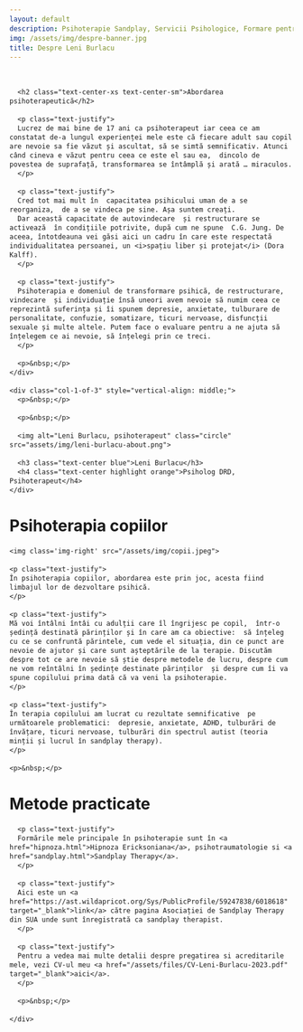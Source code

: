 ```yaml
---
layout: default
description: Psihoterapie Sandplay, Servicii Psihologice, Formare pentru Pshologi
img: /assets/img/despre-banner.jpg
title: Despre Leni Burlacu
---
```


<div class="container light-bg-1">

  <div class="row">
    <div class="col-2-of-3">
      <p>&nbsp;</p>

      <h2 class="text-center-xs text-center-sm">Abordarea psihoterapeutică</h2>

      <p class="text-justify">
      Lucrez de mai bine de 17 ani ca psihoterapeut iar ceea ce am constatat de-a lungul experienței mele este că fiecare adult sau copil are nevoie sa fie văzut și ascultat, să se simtă semnificativ. Atunci când cineva e văzut pentru ceea ce este el sau ea,  dincolo de povestea de suprafață, transformarea se întâmplă și arată … miraculos.
      </p>

      <p class="text-justify">
      Cred tot mai mult în  capacitatea psihicului uman de a se reorganiza,  de a se vindeca pe sine. Așa suntem creați.
      Dar această capacitate de autovindecare  și restructurare se activează  în condițiile potrivite, după cum ne spune  C.G. Jung. De aceea, întotdeauna vei găsi aici un cadru în care este respectată individualitatea persoanei, un <i>spațiu liber și protejat</i> (Dora Kalff).
      </p>

      <p class="text-justify">
      Psihoterapia e domeniul de transformare psihică, de restructurare, vindecare  și individuație însă uneori avem nevoie să numim ceea ce reprezintă suferința și îi spunem depresie, anxietate, tulburare de personalitate, confuzie, somatizare, ticuri nervoase, disfuncții sexuale și multe altele. Putem face o evaluare pentru a ne ajuta să înțelegem ce ai nevoie, să înțelegi prin ce treci.
      </p>

      <p>&nbsp;</p>
    </div>

    <div class="col-1-of-3" style="vertical-align: middle;">
      <p>&nbsp;</p>

      <p>&nbsp;</p>

      <img alt="Leni Burlacu, psihoterapeut" class="circle" src="assets/img/leni-burlacu-about.png">

      <h3 class="text-center blue">Leni Burlacu</h3>
      <h4 class="text-center highlight orange">Psiholog DRD, Psihoterapeut</h4>
    </div>
  </div>


</div>

<div class="container light-bg-2">
  <div class="row">
    <h1 class="text-center">Psihoterapia copiilor</h1>

    <img class='img-right' src="/assets/img/copii.jpeg">

    <p class="text-justify">
    În psihoterapia copiilor, abordarea este prin joc, acesta fiind limbajul lor de dezvoltare psihică.
    </p>

    <p class="text-justify">
    Mă voi întâlni întâi cu adulții care îl îngrijesc pe copil,  într-o ședință destinată părinților și în care am ca obiective:  să înțeleg cu ce se confruntă părintele, cum vede el situația, din ce punct are nevoie de ajutor și care sunt așteptările de la terapie. Discutăm despre tot ce are nevoie să știe despre metodele de lucru, despre cum ne vom reîntâlni în ședințe destinate părinților  și despre cum îi va spune copilului prima dată că va veni la psihoterapie.
    </p>

    <p class="text-justify">
    În terapia copilului am lucrat cu rezultate semnificative  pe următoarele problematici:  depresie, anxietate, ADHD, tulburări de învățare, ticuri nervoase, tulburări din spectrul autist (teoria minții și lucrul în sandplay therapy).
    </p>

    <p>&nbsp;</p>

  </div>
</div>


<div class="container white-bg">
  <div class="row text-center">
    <div class="col-2-of-3 center">
      <h1>Metode practicate</h1>

      <p class="text-justify">
      Formările mele principale în psihoterapie sunt în <a href="hipnoza.html">Hipnoza Ericksoniana</a>, psihotraumatologie si <a href="sandplay.html">Sandplay Therapy</a>.
      </p>

      <p class="text-justify">
      Aici este un <a href="https://ast.wildapricot.org/Sys/PublicProfile/59247838/6018618" target="_blank">link</a> către pagina Asociației de Sandplay Therapy din SUA unde sunt înregistrată ca sandplay therapist.
      </p>

      <p class="text-justify">
      Pentru a vedea mai multe detalii despre pregatirea si acreditarile mele, vezi CV-ul meu <a href="/assets/files/CV-Leni-Burlacu-2023.pdf" target="_blank">aici</a>.
      </p>

      <p>&nbsp;</p>

    </div>
  </div>
</div>
